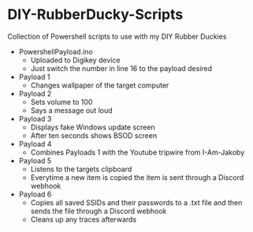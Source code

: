 # DIY-RubberDucky-Scripts
Collection of Powershell scripts to use with my DIY Rubber Duckies

* PowershellPayload.ino
  * Uploaded to Digikey device
  * Just switch the number in line 16 to the payload desired
* Payload 1
  * Changes wallpaper of the target computer
* Payload 2
  * Sets volume to 100
  * Says a message out loud
* Payload 3
  * Displays fake Windows update screen
  * After ten seconds shows BSOD screen
* Payload 4
  * Combines Payloads 1 with the Youtube tripwire from I-Am-Jakoby
* Payload 5
  * Listens to the targets clipboard
  * Everytime a new item is copied the item is sent through a Discord webhook
* Payload 6
  * Copies all saved SSIDs and their passwords to a .txt file and then sends the file through a Discord webhook
  * Cleans up any traces afterwards
